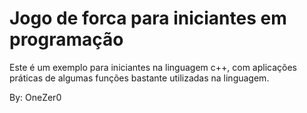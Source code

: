 # Jogo de forca para iniciantes em programação

Este é um exemplo para iniciantes na linguagem c++, com aplicações práticas de algumas funções bastante utilizadas na linguagem.

By: OneZer0
